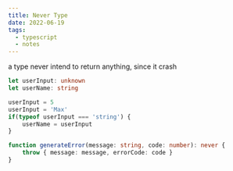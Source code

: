 ```yaml
---
title: Never Type
date: 2022-06-19
tags:
  - typescript
  - notes
---
```

a type never intend to return anything, since it crash
```ts
let userInput: unknown
let userName: string

userInput = 5
userInput = 'Max'
if(typeof userInput === 'string') {
	userName = userInput
}

function generateError(message: string, code: number): never {
	throw { message: message, errorCode: code }
}
```
